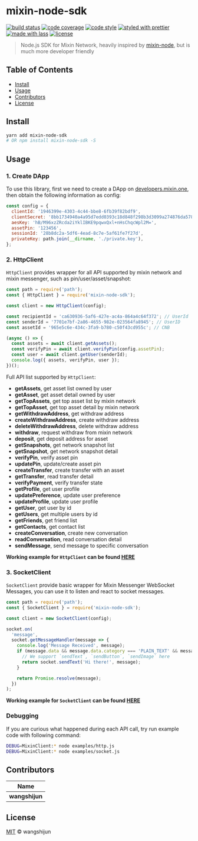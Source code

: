 # mixin-node-sdk

[![build status](https://img.shields.io/travis/wangshijun/mixin-node-sdk.svg)](https://travis-ci.org/wangshijun/mixin-node-sdk)
[![code coverage](https://img.shields.io/codecov/c/github/wangshijun/mixin-node-sdk.svg)](https://codecov.io/gh/wangshijun/mixin-node-sdk)
[![code style](https://img.shields.io/badge/code_style-XO-5ed9c7.svg)](https://github.com/sindresorhus/xo)
[![styled with prettier](https://img.shields.io/badge/styled_with-prettier-ff69b4.svg)](https://github.com/prettier/prettier)
[![made with lass](https://img.shields.io/badge/made_with-lass-95CC28.svg)](https://lass.js.org)
[![license](https://img.shields.io/github/license/wangshijun/mixin-node-sdk.svg)](LICENSE)

> Node.js SDK for Mixin Network, heavily inspired by [mixin-node](https://www.npmjs.com/package/mixin-node), but is much more developer friendly

## Table of Contents

- [Install](#install)
- [Usage](#usage)
- [Contributors](#contributors)
- [License](#license)

## Install

```sh
yarn add mixin-node-sdk
# OR npm install mixin-node-sdk -S
```

## Usage

### 1. Create DApp

To use this library, first we need to create a DApp on [developers.mixin.one](https://developers.mixin.one), then obtain the following information as config:

```javascript
const config = {
  clientId: '1946399e-4303-4c44-bbe8-6fb39f82bdf9',
  clientSecret: '8bb1734940a4a95d7edd0393c18d848f298b3d3099a274876da57877736b067e',
  aesKey: 'hB/M96xzZRcda2iYklIBKE9pqwxQxl+nHsChqcWpl2M=',
  assetPin: '123456',
  sessionId: '28b8dc2a-5df6-4ead-8c7e-5af61fe7f27d',
  privateKey: path.join(__dirname, './private.key'),
};
```

### 2. HttpClient

`HttpClient` provides wrapper for all API supported by mixin network and mixin messenger, such as pin/user/asset/snapshot:

```javascript
const path = require('path');
const { HttpClient } = require('mixin-node-sdk');

const client = new HttpClient(config);

const recipientId = 'ca630936-5af6-427e-ac4a-864a4c64f372'; // UserId
const senderId = '7701e7bf-2a86-4655-982e-023564fa8945'; // UserID
const assetId = '965e5c6e-434c-3fa9-b780-c50f43cd955c'; // CNB

(async () => {
  const assets = await client.getAssets();
  const verifyPin = await client.verifyPin(config.assetPin);
  const user = await client.getUser(senderId);
  console.log({ assets, verifyPin, user });
})();
```

Full API list supported by `HttpClient`:

- **getAssets**, get asset list owned by user
- **getAsset**, get asset detail owned by user
- **getTopAssets**, get top asset list by mixin network
- **getTopAsset**, get top asset detail by mixin network
- **getWithdrawAddress**, get withdraw address
- **createWithdrawAddress**, create withdraw address
- **deleteWithdrawAddress**, delete withdraw address
- **withdraw**, request withdraw from mixin network
- **deposit**, get deposit address for asset
- **getSnapshots**, get network snapshot list
- **getSnapshot**, get network snapshot detail
- **verifyPin**, verify asset pin
- **updatePin**, update/create asset pin
- **createTransfer**, create transfer with an asset
- **getTransfer**, read transfer detail
- **verifyPayment**, verify transfer state
- **getProfile**, get user profile
- **updatePreference**, update user preference
- **updateProfile**, update user profile
- **getUser**, get user by id
- **getUsers**, get multiple users by id
- **getFriends**, get friend list
- **getContacts**, get contact list
- **createConversation**, create new conversation
- **readConversation**, read conversation detail
- **sendMessage**, send message to specific conversation

**Working example for `HttpClient` can be found [HERE](./examples/http.js)**

### 3. SocketClient

`SocketClient` provide basic wrapper for Mixin Messenger WebSocket Messages, you can use it to listen and react to socket messages.

```javascript
const path = require('path');
const { SocketClient } = require('mixin-node-sdk');

const client = new SocketClient(config);

socket.on(
  'message',
  socket.getMessageHandler(message => {
    console.log('Message Received', message);
    if (message.data && message.data.category === 'PLAIN_TEXT' && message.data.data.toLowerCase() === 'hi') {
      // We support `sendText`, `sendButton`, `sendImage` here
      return socket.sendText('Hi there!', message);
    }

    return Promise.resolve(message);
  })
);
```

**Working example for `SocketClient` can be found [HERE](./examples/socket.js)**

### Debugging

If you are curious what happened during each API call, try run example code with following command:

```bash
DEBUG=MixinClient:* node examples/http.js
DEBUG=MixinClient:* node examples/socket.js
```

## Contributors

| Name           |
| -------------- |
| **wangshijun** |

## License

[MIT](LICENSE) © wangshijun
